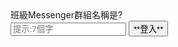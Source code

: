 <script src="../js/loginsystem.js"></script>

<div class="row">
        <div class="col s1 m12">
          <div class="card blue">
            <div class="card-content white-text">
				<span class="card-title">班級Messenger群組名稱是?</span>
            </div>
          </div>
        </div>
      </div>
<input type="text" id="pwd" placeholder="提示:7個字"></input>
<button class="waves-effect waves-light btn" onclick="login()">**登入**</button>
	
<iframe id="content" hidden style="width:100%;height:270px;" src="content/hidden.html" name="targetframe" allowTransparency="true" scrolling="no" frameborder="0" >
</iframe>